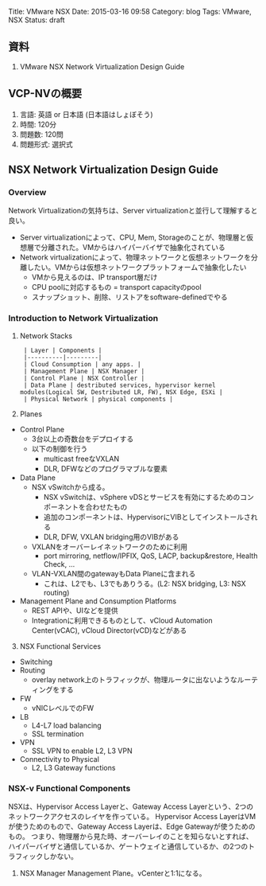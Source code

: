 Title: VMware NSX
Date: 2015-03-16 09:58
Category: blog
Tags: VMware, NSX
Status: draft

## 資料
1. VMware NSX Network Virtualization Design Guide

## VCP-NVの概要
1. 言語: 英語 or 日本語 (日本語はしょぼそう)
2. 時間: 120分
3. 問題数: 120問
4. 問題形式: 選択式

## NSX Network Virtualization Design Guide
### Overview
Network Virtualizationの気持ちは、Server virtualizationと並行して理解すると良い。
- Server virtualizationによって、CPU, Mem, Storageのことが、物理層と仮想層で分離された。VMからはハイパーバイザで抽象化されている
- Network virtualizationによって、物理ネットワークと仮想ネットワークを分離したい。VMからは仮想ネットワークプラットフォームで抽象化したい
  + VMから見えるのは、IP transport層だけ
  + CPU poolに対応するもの = transport capacityのpool
  + スナップショット、削除、リストアをsoftware-definedでやる

### Introduction to Network Virtualization

1. Network Stacks

        | Layer | Components |
        |----------|---------|
        | Cloud Consumption | any apps. |
        | Management Plane | NSX Manager |
        | Control Plane | NSX Controller |
        | Data Plane | destributed services, hypervisor kernel modules(Logical SW, Destributed LR, FW), NSX Edge, ESXi |
        | Physical Network | physical components |

2. Planes
  - Control Plane
    + 3台以上の奇数台をデプロイする
    + 以下の制御を行う
      - multicast freeなVXLAN
      - DLR, DFWなどのプログラマブルな要素
  - Data Plane
    + NSX vSwitchから成る。
      - NSX vSwitchは、vSphere vDSとサービスを有効にするためのコンポーネントを合わせたもの
      - 追加のコンポーネントは、HypervisorにVIBとしてインストールされる
      - DLR, DFW, VXLAN bridging用のVIBがある
    + VXLANをオーバーレイネットワークのために利用
      - port mirroring, netflow/IPFIX, QoS, LACP, backup&restore, Health Check, ...
    + VLAN-VXLAN間のgatewayもData Planeに含まれる
      - これは、L2でも、L3でもありうる。(L2: NSX bridging, L3: NSX routing)
  - Management Plane and Consumption Platforms
    + REST APIや、UIなどを提供
    + Integrationに利用できるものとして、vCloud Automation Center(vCAC), vCloud Director(vCD)などがある

3. NSX Functional Services
  - Switching
  - Routing
    + overlay network上のトラフィックが、物理ルータに出ないようなルーティングをする
  - FW
    + vNICレベルでのFW
  - LB
    + L4-L7 load balancing
    + SSL termination
  - VPN
    + SSL VPN to enable L2, L3 VPN
  - Connectivity to Physical
    + L2, L3 Gateway functions

### NSX-v Functional Components
NSXは、Hypervisor Access Layerと、Gateway Access Layerという、2つのネットワークアクセスのレイヤを作っている。
Hypervisor Access LayerはVMが使うためのもので、Gateway Access Layerは、Edge Gatewayが使うためのもの。
つまり、物理層から見た時、オーバーレイのことを知らないとすれば、ハイパーバイザと通信しているか、ゲートウェイと通信しているか、の2つのトラフィックしかない。

1. NSX Manager
  Management Plane。vCenterと1:1になる。



